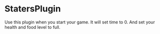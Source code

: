 # StatersPlugin
Use this plugin when you start your game.
It will set time to 0.
And set your health and food level to full.
